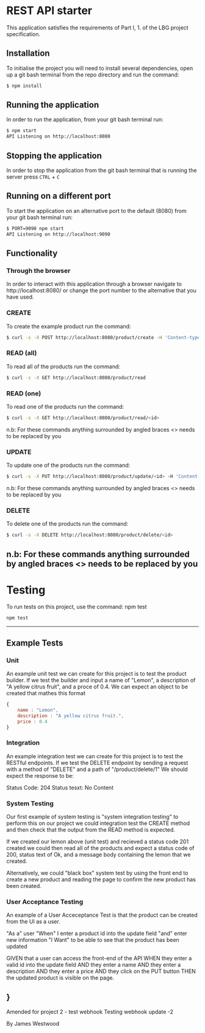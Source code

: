 # REST API starter

This application satisfies the requirements of Part I, 1. of the LBG project specification.

## Installation

To initialise the project you will need to install several dependencies, open up a git bash terminal from the repo directory and run the command:

~~~ bash
$ npm install
~~~

## Running the application

In order to run the application, from your git bash terminal run:

~~~ bash
$ npm start
API Listening on http://localhost:8080
~~~

## Stopping the application

In order to stop the application from the git bash terminal that is running the server press ``CTRL`` + ``C``

## Running on a different port

To start the application on an alternative port to the default (8080) from your git bash terminal run:

~~~ bash
$ PORT=9090 npm start
API Listening on http://localhost:9090
~~~

## Functionality

### Through the browser

In order to interact with this application through a browser navigate to http://localhost:8080/ or change the port number to the alternative that you have used.

### CREATE

To create the example product run the command:

~~~ bash
$ curl -s -X POST http://localhost:8080/product/create -H 'Content-type:application/json' -d '{"name":"example product", "description":"this is an example", "price":9.99}'
~~~

### READ (all)

To read all of the products run the command:

~~~ bash
$ curl -s -X GET http://localhost:8080/product/read
~~~

### READ (one)

To read one of the products run the command:

~~~ bash
$ curl -s -X GET http://localhost:8080/product/read/<id>
~~~

n.b: For these commands anything surrounded by angled braces <> needs to be replaced by you

### UPDATE

To update one of the products run the command:

~~~ bash
$ curl -s -X PUT http://localhost:8080/product/update/<id> -H 'Content-type:application/json'  -d '{"name":"updated product", "description":"its brand new", "price":99.99}'
~~~

n.b: For these commands anything surrounded by angled braces <> needs to be replaced by you

### DELETE

To delete one of the products run the command:

~~~ bash
$ curl -s -X DELETE http://localhost:8080/product/delete/<id>
~~~

n.b: For these commands anything surrounded by angled braces <> needs to be replaced by you
---

# Testing

To run tests on this project, use the command: npm test

~~~ bash
npm test
~~~

---
## Example Tests


### Unit

An example unit test we can create for this project is to test the product builder.
If we test the builder and input a name of "Lemon", a description of "A yellow citrus fruit", and a proce of 0.4. 
We can expect an object to be created that mathes this format

~~~ javascript
{
    name : "Lemon",
    description : "A yellow citrus fruit.",
    price : 0.4
}
~~~

### Integration

An example integration test we can create for this project is to test the RESTful endpoints.
If we test the DELETE endpoint by sending a request with a method of "DELETE" and a path of "/product/delete/1" 
We should expect the response to be:  

Status Code: 204 
Status tesxt: No Content 

### System Testing

Our first example of system testing is "system integration testing" to perform this on our project we could 
integration test the CREATE method and then check that the output from the READ method is expected.

If we created our lemon above (unit test) and recieved a status code 201 created we could then read all of the products
and expect a status code of 200, status text of Ok, and a message body containing the lemon that we created.

Alternatively, we could "black box" system test by using the front end to create a new product and reading the page to
confirm the new product has been created.

### User Acceptance Testing

An example of a User Acceceptance Test is that the product can be created from the UI as a user.

"As a" user
"When" I enter a product id into the update field
"and" enter new information
"I Want" to be able to see that the product has been updated

GIVEN that a user can access the front-end of the API
WHEN they enter a valid id into the update field
AND they enter a name
AND they enter a description
AND they enter a price
AND they click on the PUT button
THEN the updated product is visible on the page.

}
---
Amended for project 2 - test webhook
Testing webhook update -2 

By James Westwood
